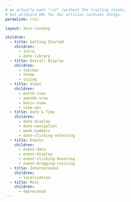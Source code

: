 ```yaml
---
# we actually want "/v1" (without the trailing slash),
# but wildcard URL for doc articles confuses things.
permalink: /v1/

layout: docs-landing

children:
  - title: Getting Started
    children:
      - intro
      - date-library
  - title: Overall Display
    children:
      - toolbar
      - theme
      - sizing
  - title: Views
    children:
      - month-view
      - agenda-view
      - basic-view
      - view-api
  - title: Date & Time
    children:
      - date-display
      - date-navigation
      - week-numbers
      - date-clicking-selecting
  - title: Events
    children:
      - event-data
      - event-display
      - event-clicking-hovering
      - event-dragging-resizing
  - title: International
    children:
      - localization
  - title: Misc
    children:
      - deprecated
---
```

